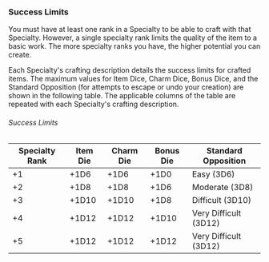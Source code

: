 ### Success Limits

You must have at least one rank in a Specialty to be able to craft with that Specialty.
However, a single specialty rank limits the quality of the item to a
basic work. The more specialty ranks you have, the higher potential you
can create.

Each Specialty's crafting description details the success limits for
crafted items. The maximum values for Item Dice, Charm Dice, Bonus Dice,
and the Standard Opposition (for attempts to escape or undo your
creation) are shown in the following table. The applicable columns of
the table are repeated with each Specialty's crafting
description.

###### Success Limits

| Specialty Rank | Item Die | Charm Die | Bonus Die | Standard Opposition   |
| -------------- | -------- | --------- | --------- | --------------------- |
| \+1            | \+1D6    | \+1D6     | \+1D0     | Easy (3D6)            |
| \+2            | \+1D8    | \+1D8     | \+1D6     | Moderate (3D8)        |
| \+3            | \+1D10   | \+1D10    | \+1D8     | Difficult (3D10)      |
| \+4            | \+1D12   | \+1D12    | \+1D10    | Very Difficult (3D12) |
| \+5            | \+1D12   | \+1D12    | \+1D12    | Very Difficult (3D12) |

